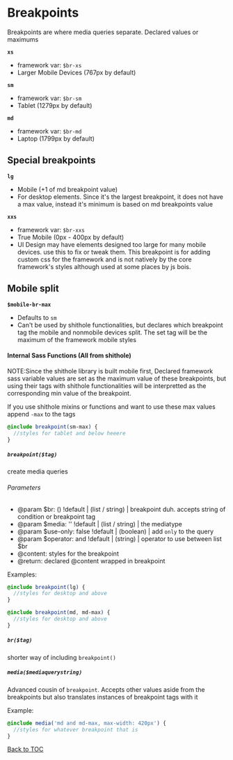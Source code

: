 # Breakpoints

Breakpoints are where media queries separate. Declared values or maximums

**`xs`**

- framework var: `$br-xs`
- Larger Mobile Devices (767px by default)

**`sm`**

- framework var: `$br-sm`
- Tablet (1279px by default)

**`md`**

- framework var: `$br-md`
- Laptop (1799px by default)

## Special breakpoints

**`lg`**

- Mobile (+1 of md breakpoint value)
- For desktop elements. Since it's the largest breakpoint, it does not have a max value, instead it's minimum is based on md breakpoints value

**`xxs`**

- framework var: `$br-xxs`
- True Mobile (0px - 400px by default)
- UI Design may have elements designed too large for many mobile devices. use this to fix or tweak them. This breakpoint is for adding custom css for the framework and is not natively by the core framework's styles although used at some places by js bois.

## Mobile split

**`$mobile-br-max`**

- Defaults to `sm`
- Can't be used by shithole functionalities, but declares which breakpoint tag the mobile and nonmobile devices split. The set tag will be the maximum of the framework mobile styles

#### Internal Sass Functions (All from shithole)

NOTE:Since the shithole library is built mobile first, Declared framework sass variable values are set as the maximum value of these breakpoints, but using their tags with shithole functionalities will be interpretted as the corresponding min value of the breakpoint.

If you use shithole mixins or functions and want to use these max values append `-max` to the tags

```scss
@include breakpoint(sm-max) {
  //styles for tablet and below heeere
}
```

##### `breakpoint($tag)`

create media queries

###### Parameters

- @param $br: () !default | (list / string) | breakpoint duh. accepts string of condition or breakpoint tag
- @param $media: '' !default | (list / string) | the mediatype
- @param $use-only: false !default | (boolean) | add `only` to the query
- @param $operator: and !default | (string) | operator to use between list $br
- @content: styles for the breakpoint
- @return: declared @content wrapped in breakpoint

Examples:

```scss
@include breakpoint(lg) {
  //styles for desktop and above
}
```

```scss
@include breakpoint(md, md-max) {
  //styles for desktop and above
}
```

##### `br($tag)`

shorter way of including `breakpoint()`

##### `media($mediaquerystring)`

Advanced cousin of `breakpoint`. Accepts other values aside from the breakpoints but also translates instances of breakpoint tags with it

Example:

```scss
@include media('md and md-max, max-width: 420px') {
  //styles for whatever breakpoint that is
}
```

[Back to TOC](../../../readme.md)
